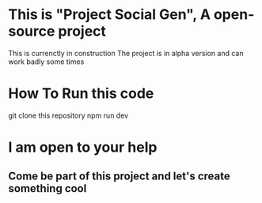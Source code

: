 # This is "Project Social Gen", A open-source project

This is currenctly in construction
The project is in alpha version and can work badly some times

# How To Run this code
git clone this repository
npm run dev

# I am open to your help
## Come be part of this project and let's create something cool
